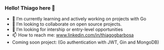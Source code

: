 ### Hello! Thiago here 👋

- 🌱 I’m currently learning and actively working on projects with Go
- 👯 I’m looking to collaborate on open source projects.
- 💼 I’m looking for intership or entry-level opportunities
- 📫 How to reach me: www.linkedin.com/in/thiagogbarbosa
- Coming soon project: (Go authentication with JWT, Gin and MongoDB)


